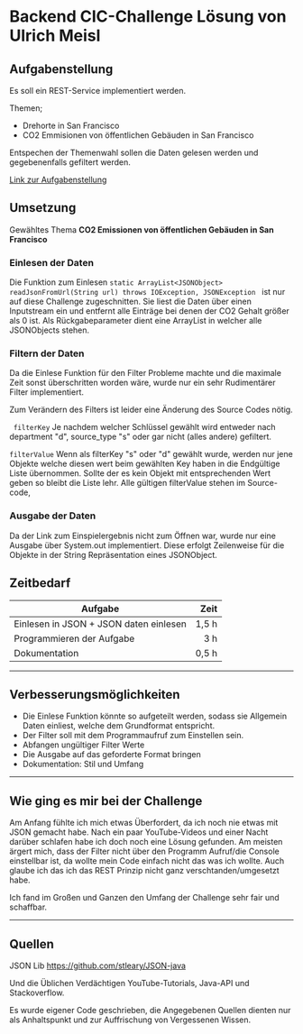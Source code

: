 # Backend CIC-Challenge Lösung von Ulrich Meisl 

 
## Aufgabenstellung 

Es soll ein REST-Service implementiert werden. 

Themen; 

* Drehorte in San Francisco 
* CO2 Emmisionen von öffentlichen Gebäuden in San Francisco 

Entspechen der Themenwahl sollen die Daten gelesen werden und gegebenenfalls gefiltert werden. 

[Link zur Aufgabenstellung](http://cic-challenge.eu-gb.mybluemix.net/challenge.html>CIC-Challenge) 


## Umsetzung 

Gewähltes Thema __CO2 Emissionen von öffentlichen Gebäuden in San Francisco__ 

### Einlesen der Daten 

Die Funktion zum Einlesen ```static ArrayList<JSONObject> readJsonFromUrl(String url) throws IOException, JSONException ``` 
ist nur auf diese Challenge zugeschnitten. 
Sie liest die Daten über einen Inputstream ein und entfernt alle Einträge bei denen der CO2 Gehalt größer als 0 ist. 
Als Rückgabeparameter dient eine ArrayList in welcher alle JSONObjects stehen. 


### Filtern der Daten 

Da die Einlese Funktion für den Filter Probleme machte und die maximale Zeit sonst überschritten worden wäre, wurde nur ein sehr Rudimentärer Filter implementiert. 

Zum Verändern des Filters ist leider eine Änderung des Source Codes nötig. 

``` filterKey``` 
Je nachdem welcher Schlüssel gewählt wird entweder nach department "d", source_type "s" oder gar nicht (alles andere) gefiltert. 

  

```filterValue``` 
Wenn als filterKey "s" oder "d" gewählt wurde, werden nur jene Objekte welche diesen wert beim gewählten Key haben in die Endgültige Liste übernommen. 
Sollte der es kein Objekt mit entsprechenden Wert geben so bleibt die Liste lehr. 
Alle gültigen filterValue stehen im Source-code, 


### Ausgabe der Daten 

Da der Link zum Einspielergebnis nicht zum Öffnen war, wurde nur eine Ausgabe über System.out implementiert. Diese erfolgt Zeilenweise für die Objekte in 
der String Repräsentation eines JSONObject. 

  
## Zeitbedarf 

  
| Aufgabe                      | Zeit    | 
| ---------------------------- | -------:| 
| Einlesen in JSON + JSON daten einlesen            |   1,5 h   | 
| Programmieren der Aufgabe |   3 h | 
| Dokumentation                |   0,5 h | 

--- 

## Verbesserungsmöglichkeiten 


* Die Einlese Funktion könnte so aufgeteilt werden, sodass sie Allgemein Daten einliest, welche dem Grundformat entspricht. 
* Der Filter soll mit dem Programmaufruf zum Einstellen sein. 
* Abfangen ungültiger Filter Werte 
* Die Ausgabe auf das geforderte Format bringen 
* Dokumentation: Stil und Umfang 

--- 
 

## Wie ging es mir bei der Challenge 

Am Anfang fühlte ich mich etwas Überfordert, da ich noch nie etwas mit JSON gemacht habe. 
Nach ein paar YouTube-Videos und einer Nacht darüber schlafen habe ich doch noch eine Lösung gefunden. 
Am meisten ärgert mich, dass der Filter nicht über den Programm Aufruf/die Console einstellbar ist, da wollte mein Code einfach nicht das was ich wollte. 
Auch glaube ich das ich das REST Prinzip nicht ganz verschtanden/umgesetzt habe. 

Ich fand im Großen und Ganzen den Umfang der Challenge sehr fair und schaffbar. 

---  

## Quellen 

JSON Lib 
<https://github.com/stleary/JSON-java> 

Und die Üblichen Verdächtigen YouTube-Tutorials, Java-API und Stackoverflow. 

Es wurde eigener Code geschrieben, die Angegebenen Quellen dienten nur als Anhaltspunkt und zur Auffrischung von Vergessenen Wissen. 

 
